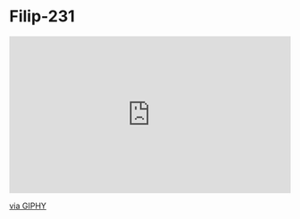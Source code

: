 # Filip-231
<div style="width:100%;height:0;padding-bottom:56%;position:relative;"><iframe src="https://giphy.com/embed/gG9fVWJdN41NeiHhzk" width="100%" height="100%" style="position:absolute" frameBorder="0" class="giphy-embed" allowFullScreen></iframe></div><p><a href="https://giphy.com/gifs/flaticons-gG9fVWJdN41NeiHhzk">via GIPHY</a></p>
